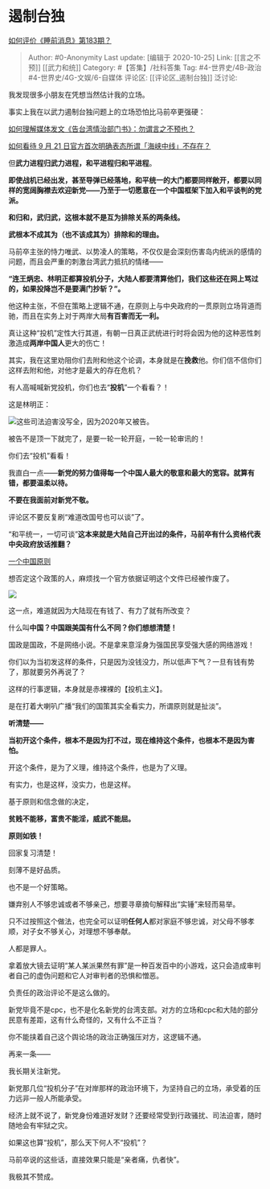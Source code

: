 # 遏制台独
[如何评价《睡前消息》第183期？](https://www.zhihu.com/question/426608411/answer/1535463489)

> Author: #0-Anonymity
> Last update: [编辑于 2020-10-25]
> Link: [[言之不预]] [[武力和统]]
> Category: #【答集】/社科答集
> Tag: #4-世界史/4B-政治 #4-世界史/4G-文娱/6-自媒体 
> 评论区: [[评论区_遏制台独]]
> 泛讨论:

我发现很多小朋友在凭想当然估计我的立场。

事实上我在以武力遏制台独问题上的立场恐怕比马前卒更强硬：

[如何理解媒体发文《告台湾情治部门书》：勿谓言之不预也？](https://www.zhihu.com/question/425718470/answer/1526834835)

[如何看待 9 月 21 日官方首次明确表态所谓「海峡中线」不存在？](https://www.zhihu.com/question/422314273/answer/1488075461)

但**武力进程归武力进程，和平进程归和平进程**。

**即使战机已经出发，甚至导弹已经落地，和平统一的大门都要同样敞开，都要以同样的宽阔胸襟去欢迎新党——乃至于一切愿意在一个中国框架下加入和平谈判的党派。**

**和归和，武归武，这根本就不是互为排除关系的两条线。**

**武根本不成其为（也不该成其为）排除和的理由。**

马前卒主张的恃力唯武、以势凌人的策略，不仅仅是会深刻伤害岛内统派的感情的问题，而且会严重的刺激台湾武力抵抗的情绪——

**“连王炳忠、林明正都算投机分子，大陆人都要清算他们，我们这些还在网上骂过的，如果投降岂不是要满门抄斩？”。**

他这种主张，不但在策略上逻辑不通，在原则上与中央政府的一贯原则立场背道而驰，而且在实务上对于两岸大局**有百害而无一利。**

真让这种“投机”定性大行其道，有朝一日真正武统进行时将会因为他的这种恶性刺激造成**两岸中国人**更大的伤亡！

其实，我在这里劝阻你们去附和他这个论调，本身就是在**挽救**他。你们信不信你们这样去附和他，对他才是最大的存在危机？

有人高喊喊新党投机，你们也去“**投机**”一个看看？！

这是林明正：

![](https://pic4.zhimg.com/50/v2-654ed50a102d5ffbdf2a0c2e83634c41_hd.jpg?source=1940ef5c)这些司法迫害没写全，因为2020年又被告。

被告不是顶一下就完了，是要一轮一轮开庭，一轮一轮审讯的！

你们去“投机”看看！

我直白一点——**新党的努力值得每一个中国人最大的敬意和最大的宽容。就算有错，都要温柔以待。**

**不要在我面前对新党不敬。**

评论区不要反复刷“难道改国号也可以谈”了。

“和平统一，一切可谈”**这本来就是大陆自己开出过的条件，马前卒有什么资格代表中央政府放话推翻？**

[一个中国原则](https://link.zhihu.com/?target=http%3A//www.gov.cn/test/2005-07/29/content_18293.htm)

想否定这个政策的人，麻烦找一个官方依据证明这个文件已经被作废了。

![](https://pic4.zhimg.com/50/v2-8bd587d741090296f9949391a65f8215_hd.jpg?source=1940ef5c)

这一点，难道就因为大陆现在有钱了、有力了就有所改变？

什么叫**中国？中国跟美国有什么不同？你们想想清楚！**

国政是国政，不是网络小说。不是拿来意淫身为强国民享受强大感的网络游戏！

你们以为当初发这样的条件，只是因为没钱没力，所以低声下气？一旦有钱有势了，那就要另外再说了？

这样的行事逻辑，本身就是赤裸裸的【投机主义】。

是在打着大喇叭广播“我们的国策其实全看实力，所谓原则就是扯淡”。

**听清楚——**

**当初开这个条件，根本不是因为打不过，现在维持这个条件，也根本不是因为害怕。**

开这个条件，是为了义理，维持这个条件，也是为了义理。

有实力，也是这样，没实力，也是这样。

基于原则和信念做的决定，

**贫贱不能移，富贵不能淫，威武不能屈。**

**原则如铁！**

回家复习清楚！

刻薄不是好品质。

也不是一个好策略。

嫌弃别人不够忠诚或者不够亲己，想要寻章摘句解释出“实锤”来轻而易举。

只不过按照这个做法，也完全可以证明**任何人**都对家庭不够忠诚，对父母不够孝顺，对子女不够关心，对理想不够奉献。

人都是罪人。

拿着放大镜去证明“某人某派果然有罪”是一种百发百中的小游戏，这只会造成审判者自己的虚伪问题和它人对审判者的恐惧和憎恶。

负责任的政治评论不是这么做的。

新党毕竟不是cpc，也不是化名新党的台湾支部。对方的立场和cpc和大陆的部分民意有差距，这有什么奇怪的，又有什么不正当？

你不能挟着自己这个舆论场的政治正确强压对方，这逻辑不通。

再来一条——

我长期关注新党。

新党那几位“投机分子”在对岸那样的政治环境下，为坚持自己的立场，承受着的压力远非一般人所能承受。

经济上就不说了，新党身份难道好发财？还要经常受到行政骚扰、司法迫害，随时随地会有牢狱之灾。

如果这也算“投机”，那么天下何人不“投机”？

马前卒说的这些话，直接效果只能是“亲者痛，仇者快”。

我极其不赞成。
